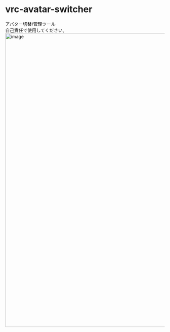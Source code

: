 # vrc-avatar-switcher
アバター切替/管理ツール  
自己責任で使用してください。  
<img width="1200" height="930" alt="image" src="https://github.com/user-attachments/assets/9b23ef99-d895-46d5-bb89-a54aa6de7384" />
